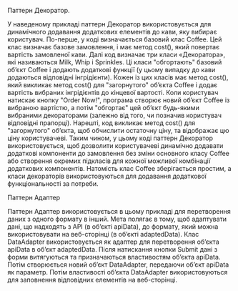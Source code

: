 Паттерн Декоратор.

У наведеному прикладі паттерн Декоратор використовується для динамічного додавання додаткових елементів до кави, яку вибирає користувач.
По-перше, у коді визначається базовий клас Coffee. Цей клас визначає базове замовлення, і має метод cost(), який повертає вартість замовленої кави.
Далі код визначає три класи «Декоратора», які називаються Milk, Whip і Sprinkles. Ці класи "обгортають" базовий об’єкт Coffee і додають додаткові функції
(у цьому випадку до кави додаються відповідні інгрідієнти). Кожен із цих класів має метод cost(), який викликає метод cost() для "загорнутого" об’єкта Coffee 
і додає вартість вибраних інгрідієнтів до кінцевої вартості.
Коли користувач натискає кнопку "Order Now!", програма створює новий об’єкт Coffee із вибраною вартістю, а потім "обгортає" цей об’єкт будь-якими вибраними 
декораторами (залежно від того, чи позначив користувач відповідні прапорці). Нарешті, код викликає метод cost() для "загорнутого" об’єкта, щоб обчислити 
остаточну ціну, та відображає цю ціну користувачеві.
Таким чином, у цьому коді паттерн Декоратор використовується, щоб дозволити користувачеві динамічно додавати додаткові компоненти до замовлення без зміни 
основного класу Coffee або створення окремих підкласів для кожної можливої комбінації додаткових компонентів. Натомість клас Coffee зберігається простим, 
а класи декораторів використовуються для додавання додаткової функціональності за потреби.


Паттерн Адаптер

Паттерн Адаптер використовується в цьому прикладі для перетворення даних з одного формату в інший. Мета полягає в тому, щоб адаптувати дані, що надходять з API (в об’єкті apiData), до формату, який можна використовувати на веб-сторінці (в об’єкті adaptedData).
Клас DataAdapter використовується як адаптер для перетворення об’єкта apiData в об’єкт adaptedData. 
Після натискання кнопки Submit дані з форми витягуються та призначаються властивостям об’єкта apiData. Потім створюється новий об’єкт DataAdapter, передаючи об’єкт apiData як параметр. Потім властивості об’єкта DataAdapter використовуються для заповнення відповідних елементів на веб-сторінці.
